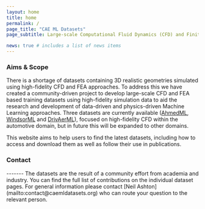 ```yaml
---
layout: home
title: home
permalink: /
page_title: "CAE ML Datasets"
page_subtitle: Large-scale Computational Fluid Dynamics (CFD) and Finite-Element Structural Analysis (FEA) datasets to aid the research and development of data-driven and physics-driven Machine Learning methods

news: true # includes a list of news items
---
```


<h3>Aims & Scope</h3>

There is a shortage of datasets containing 3D realistic geometries simulated using high-fidelity CFD and FEA approaches. To address this we have created a community-driven project to develop large-scale CFD and FEA based training datasets using high-fidelity simulation data to aid the research and development of data-driven and physics-driven Machine Learning approaches. Three datasets are currently available ([AhmedML](ahmedml/), [WindsorML](windsorml/) and [DrivAerML](drivaerml/)), focused on high-fidelity CFD within the automotive domain, but in future this will be expanded to other domains.  

This website aims to help users to find the latest datasets, including how to access and download them as well as follow their use in publications.

<h3> Contact</h3>
-------
The datasets are the result of a community effort from academia and industry. You can find the full list of contributions on the individual dataset pages. For general information please contact [Neil Ashton](mailto:contact@caemldatasets.org) who can route your question to the relevant person.

